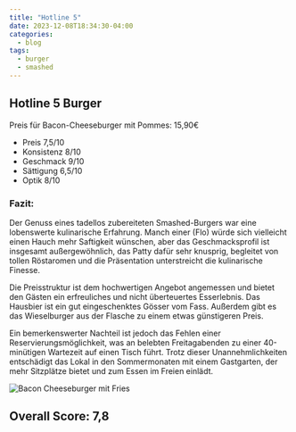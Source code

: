 ```yaml
---
title: "Hotline 5"
date: 2023-12-08T18:34:30-04:00
categories:
  - blog
tags:
  - burger
  - smashed
---
```


## Hotline 5 Burger
Preis für Bacon-Cheeseburger mit Pommes: 15,90€
- Preis 7,5/10
- Konsistenz 8/10
- Geschmack 9/10
- Sättigung 6,5/10
- Optik 8/10

### Fazit:
Der Genuss eines tadellos zubereiteten Smashed-Burgers war eine lobenswerte kulinarische Erfahrung. Manch einer (Flo) würde sich vielleicht einen Hauch mehr Saftigkeit wünschen, aber das Geschmacksprofil ist insgesamt außergewöhnlich, das Patty dafür sehr knusprig, begleitet von tollen Röstaromen und die Präsentation unterstreicht die kulinarische Finesse.

Die Preisstruktur ist dem hochwertigen Angebot angemessen und bietet den Gästen ein erfreuliches und nicht überteuertes Esserlebnis. Das Hausbier ist ein gut eingeschenktes Gösser vom Fass. Außerdem gibt es das Wieselburger aus der Flasche zu einem etwas günstigeren Preis.

Ein bemerkenswerter Nachteil ist jedoch das Fehlen einer Reservierungsmöglichkeit, was an belebten Freitagabenden zu einer 40-minütigen Wartezeit auf einen Tisch führt. Trotz dieser Unannehmlichkeiten entschädigt das Lokal in den Sommermonaten mit einem Gastgarten, der mehr Sitzplätze bietet und zum Essen im Freien einlädt.

![Bacon Cheeseburger mit Fries](../posts/hotline5_01.jpg)

## Overall Score: 7,8
